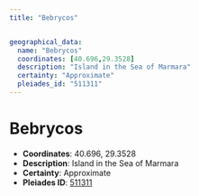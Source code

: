 ```yaml
---
title: "Bebrycos"


geographical_data:
  name: "Bebrycos"
  coordinates: [40.696,29.3528]
  description: "Island in the Sea of Marmara"
  certainty: "Approximate"
  pleiades_id: "511311"
---
```


# Bebrycos

- **Coordinates**: 40.696, 29.3528
- **Description**: Island in the Sea of Marmara
- **Certainty**: Approximate
- **Pleiades ID**: [511311](https://pleiades.stoa.org/places/511311)

